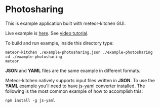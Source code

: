 Photosharing
============

This is example application built with meteor-kitchen GUI.

Live example is <a href="http://example-photosharing.meteorfarm.com" target="_blank">here</a>.
See <a href="//www.youtube.com/embed/7zWBhtE72o4" target="_blank">video tutorial</a>.

To build and run example, inside this directory type:

```
meteor-kitchen ./example-photosharing.json ./example-photosharing
cd ./example-photosharing
meteor
```

**JSON** and **YAML** files are the same example in different formats.

Meteor-kitchen natively supports input files written in **JSON**. To use the **YAML** example you'll need to have <a href="https://www.npmjs.com/package/yaml-js" target="_blank">js-yaml</a> converter installed. The following is the most common example of how to accomplish this:

```
npm install -g js-yaml
```

